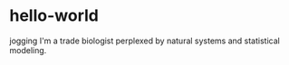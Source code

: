 # hello-world
jogging
I'm a trade biologist perplexed by natural systems and statistical modeling. 
